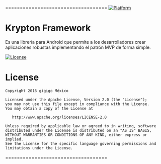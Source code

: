 ===================================
[![Platform](https://img.shields.io/badge/platform-android-green.svg)](http://developer.android.com/index.html)

# Krypton Framework

Es una librería para Android que permite a los desarrolladores crear aplicaciones robustas implementando el patrón MVP de forma simple.

[![License](https://img.shields.io/badge/License-Apache%202.0-blue.svg)](https://opensource.org/licenses/Apache-2.0)
# License
```
Copyright 2016 gigigo México

Licensed under the Apache License, Version 2.0 (the "License");
you may not use this file except in compliance with the License.
You may obtain a copy of the License at

   http://www.apache.org/licenses/LICENSE-2.0

Unless required by applicable law or agreed to in writing, software
distributed under the License is distributed on an "AS IS" BASIS,
WITHOUT WARRANTIES OR CONDITIONS OF ANY KIND, either express or implied.
See the License for the specific language governing permissions and
limitations under the License.
```

===================================
